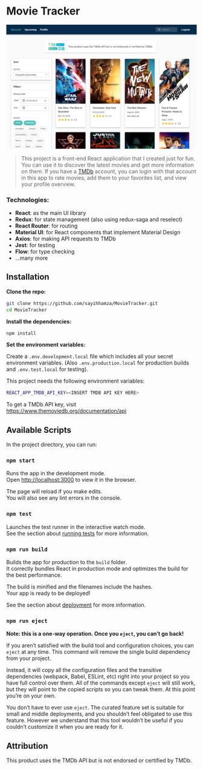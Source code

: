 # Movie Tracker
<!-- 
> This project is a front-end React application that I created just for fun. You can use it to discover the latest movies and get more information on them. If you have a [TMDb](https://www.themoviedb.org/) account, you can login with that account in this app to rate movies, add them to your favorites list, and view your profile overview.
 -->
![Screenshot](images/screenshot.png?raw=true)


> This project is a front-end React application that I created just for fun. You can use it to discover the latest movies and get more information on them. If you have a [TMDb](https://www.themoviedb.org/) account, you can login with that account in this app to rate movies, add them to your favorites list, and view your profile overview.


<!-- This project was bootstrapped with [Create React App](https://github.com/facebook/create-react-app). -->

### Technologies:

- **React**: as the main UI library
- **Redux**: for state management (also using redux-saga and reselect)
- **React Router**: for routing
- **Material UI**: for React components that implement Material Design
- **Axios**: for making API requests to TMDb
- **Jest**: for testing
- **Flow**: for type checking
- ...many more

## Installation

**Clone the repo:**

```bash
git clone https://github.com/sayihhamza/MovieTracker.git
cd MovieTracker
```
**Install the dependencies:**

```bash
npm install
```
**Set the environment variables:**

Create a `.env.development.local` file which includes all your secret environment variables. (Also `.env.production.local` for production builds and `.env.test.local` for testing).

This project needs the following environment variables:

```bash
REACT_APP_TMDB_API_KEY=<INSERT TMDB API KEY HERE>
```

To get a TMDb API key, visit https://www.themoviedb.org/documentation/api

## Available Scripts

In the project directory, you can run:

### `npm start`

Runs the app in the development mode.<br />
Open [http://localhost:3000](http://localhost:3000) to view it in the browser.

The page will reload if you make edits.<br />
You will also see any lint errors in the console.

### `npm test`

Launches the test runner in the interactive watch mode.<br />
See the section about [running tests](https://facebook.github.io/create-react-app/docs/running-tests) for more information.

### `npm run build`

Builds the app for production to the `build` folder.<br />
It correctly bundles React in production mode and optimizes the build for the best performance.

The build is minified and the filenames include the hashes.<br />
Your app is ready to be deployed!

See the section about [deployment](https://facebook.github.io/create-react-app/docs/deployment) for more information.

### `npm run eject`

**Note: this is a one-way operation. Once you `eject`, you can’t go back!**

If you aren’t satisfied with the build tool and configuration choices, you can `eject` at any time. This command will remove the single build dependency from your project.

Instead, it will copy all the configuration files and the transitive dependencies (webpack, Babel, ESLint, etc) right into your project so you have full control over them. All of the commands except `eject` will still work, but they will point to the copied scripts so you can tweak them. At this point you’re on your own.

You don’t have to ever use `eject`. The curated feature set is suitable for small and middle deployments, and you shouldn’t feel obligated to use this feature. However we understand that this tool wouldn’t be useful if you couldn’t customize it when you are ready for it.

## Attribution

This product uses the TMDb API but is not endorsed or certified by TMDb.
